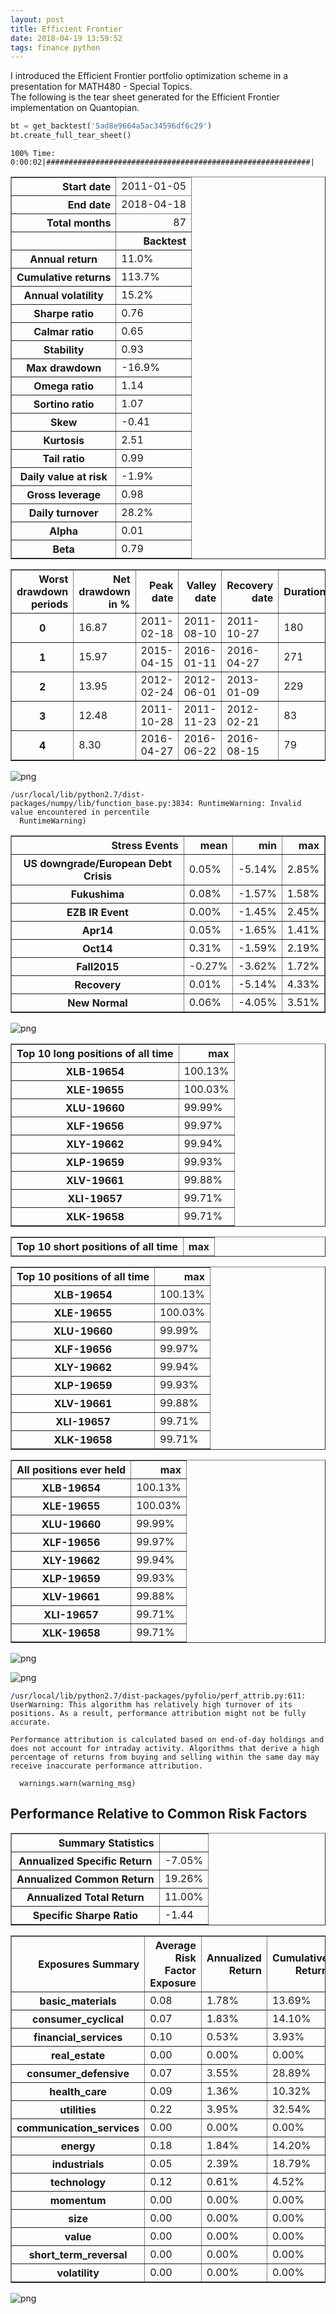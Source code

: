 ```yaml
---
layout: post
title: Efficient Frontier
date: 2018-04-19 13:59:52
tags: finance python
---
```


I introduced the Efficient Frontier portfolio optimization scheme in a presentation for MATH480 - Special Topics. <br>
The following is the tear sheet generated for the Efficient Frontier implementation on Quantopian.

```python
bt = get_backtest('5ad8e9664a5ac34596df6c29')
bt.create_full_tear_sheet()
```

    100% Time: 0:00:02|###########################################################|



<table border="1" class="dataframe">
  <thead>
    <tr style="text-align: right;"><th>Start date</th><td colspan=2>2011-01-05</td></tr>
    <tr style="text-align: right;"><th>End date</th><td colspan=2>2018-04-18</td></tr>
    <tr style="text-align: right;"><th>Total months</th><td colspan=2>87</td></tr>
    <tr style="text-align: right;">
      <th></th>
      <th>Backtest</th>
    </tr>
  </thead>
  <tbody>
    <tr>
      <th>Annual return</th>
      <td>11.0%</td>
    </tr>
    <tr>
      <th>Cumulative returns</th>
      <td>113.7%</td>
    </tr>
    <tr>
      <th>Annual volatility</th>
      <td>15.2%</td>
    </tr>
    <tr>
      <th>Sharpe ratio</th>
      <td>0.76</td>
    </tr>
    <tr>
      <th>Calmar ratio</th>
      <td>0.65</td>
    </tr>
    <tr>
      <th>Stability</th>
      <td>0.93</td>
    </tr>
    <tr>
      <th>Max drawdown</th>
      <td>-16.9%</td>
    </tr>
    <tr>
      <th>Omega ratio</th>
      <td>1.14</td>
    </tr>
    <tr>
      <th>Sortino ratio</th>
      <td>1.07</td>
    </tr>
    <tr>
      <th>Skew</th>
      <td>-0.41</td>
    </tr>
    <tr>
      <th>Kurtosis</th>
      <td>2.51</td>
    </tr>
    <tr>
      <th>Tail ratio</th>
      <td>0.99</td>
    </tr>
    <tr>
      <th>Daily value at risk</th>
      <td>-1.9%</td>
    </tr>
    <tr>
      <th>Gross leverage</th>
      <td>0.98</td>
    </tr>
    <tr>
      <th>Daily turnover</th>
      <td>28.2%</td>
    </tr>
    <tr>
      <th>Alpha</th>
      <td>0.01</td>
    </tr>
    <tr>
      <th>Beta</th>
      <td>0.79</td>
    </tr>
  </tbody>
</table>



<table border="1" class="dataframe">
  <thead>
    <tr style="text-align: right;">
      <th>Worst drawdown periods</th>
      <th>Net drawdown in %</th>
      <th>Peak date</th>
      <th>Valley date</th>
      <th>Recovery date</th>
      <th>Duration</th>
    </tr>
  </thead>
  <tbody>
    <tr>
      <th>0</th>
      <td>16.87</td>
      <td>2011-02-18</td>
      <td>2011-08-10</td>
      <td>2011-10-27</td>
      <td>180</td>
    </tr>
    <tr>
      <th>1</th>
      <td>15.97</td>
      <td>2015-04-15</td>
      <td>2016-01-11</td>
      <td>2016-04-27</td>
      <td>271</td>
    </tr>
    <tr>
      <th>2</th>
      <td>13.95</td>
      <td>2012-02-24</td>
      <td>2012-06-01</td>
      <td>2013-01-09</td>
      <td>229</td>
    </tr>
    <tr>
      <th>3</th>
      <td>12.48</td>
      <td>2011-10-28</td>
      <td>2011-11-23</td>
      <td>2012-02-21</td>
      <td>83</td>
    </tr>
    <tr>
      <th>4</th>
      <td>8.30</td>
      <td>2016-04-27</td>
      <td>2016-06-22</td>
      <td>2016-08-15</td>
      <td>79</td>
    </tr>
  </tbody>
</table>



![png](/assets/img/output_1_3.png)


    /usr/local/lib/python2.7/dist-packages/numpy/lib/function_base.py:3834: RuntimeWarning: Invalid value encountered in percentile
      RuntimeWarning)



<table border="1" class="dataframe">
  <thead>
    <tr style="text-align: right;">
      <th>Stress Events</th>
      <th>mean</th>
      <th>min</th>
      <th>max</th>
    </tr>
  </thead>
  <tbody>
    <tr>
      <th>US downgrade/European Debt Crisis</th>
      <td>0.05%</td>
      <td>-5.14%</td>
      <td>2.85%</td>
    </tr>
    <tr>
      <th>Fukushima</th>
      <td>0.08%</td>
      <td>-1.57%</td>
      <td>1.58%</td>
    </tr>
    <tr>
      <th>EZB IR Event</th>
      <td>0.00%</td>
      <td>-1.45%</td>
      <td>2.45%</td>
    </tr>
    <tr>
      <th>Apr14</th>
      <td>0.05%</td>
      <td>-1.65%</td>
      <td>1.41%</td>
    </tr>
    <tr>
      <th>Oct14</th>
      <td>0.31%</td>
      <td>-1.59%</td>
      <td>2.19%</td>
    </tr>
    <tr>
      <th>Fall2015</th>
      <td>-0.27%</td>
      <td>-3.62%</td>
      <td>1.72%</td>
    </tr>
    <tr>
      <th>Recovery</th>
      <td>0.01%</td>
      <td>-5.14%</td>
      <td>4.33%</td>
    </tr>
    <tr>
      <th>New Normal</th>
      <td>0.06%</td>
      <td>-4.05%</td>
      <td>3.51%</td>
    </tr>
  </tbody>
</table>



![png](/assets/img/output_1_6.png)



<table border="1" class="dataframe">
  <thead>
    <tr style="text-align: right;">
      <th>Top 10 long positions of all time</th>
      <th>max</th>
    </tr>
  </thead>
  <tbody>
    <tr>
      <th>XLB-19654</th>
      <td>100.13%</td>
    </tr>
    <tr>
      <th>XLE-19655</th>
      <td>100.03%</td>
    </tr>
    <tr>
      <th>XLU-19660</th>
      <td>99.99%</td>
    </tr>
    <tr>
      <th>XLF-19656</th>
      <td>99.97%</td>
    </tr>
    <tr>
      <th>XLY-19662</th>
      <td>99.94%</td>
    </tr>
    <tr>
      <th>XLP-19659</th>
      <td>99.93%</td>
    </tr>
    <tr>
      <th>XLV-19661</th>
      <td>99.88%</td>
    </tr>
    <tr>
      <th>XLI-19657</th>
      <td>99.71%</td>
    </tr>
    <tr>
      <th>XLK-19658</th>
      <td>99.71%</td>
    </tr>
  </tbody>
</table>



<table border="1" class="dataframe">
  <thead>
    <tr style="text-align: right;">
      <th>Top 10 short positions of all time</th>
      <th>max</th>
    </tr>
  </thead>
  <tbody>
  </tbody>
</table>



<table border="1" class="dataframe">
  <thead>
    <tr style="text-align: right;">
      <th>Top 10 positions of all time</th>
      <th>max</th>
    </tr>
  </thead>
  <tbody>
    <tr>
      <th>XLB-19654</th>
      <td>100.13%</td>
    </tr>
    <tr>
      <th>XLE-19655</th>
      <td>100.03%</td>
    </tr>
    <tr>
      <th>XLU-19660</th>
      <td>99.99%</td>
    </tr>
    <tr>
      <th>XLF-19656</th>
      <td>99.97%</td>
    </tr>
    <tr>
      <th>XLY-19662</th>
      <td>99.94%</td>
    </tr>
    <tr>
      <th>XLP-19659</th>
      <td>99.93%</td>
    </tr>
    <tr>
      <th>XLV-19661</th>
      <td>99.88%</td>
    </tr>
    <tr>
      <th>XLI-19657</th>
      <td>99.71%</td>
    </tr>
    <tr>
      <th>XLK-19658</th>
      <td>99.71%</td>
    </tr>
  </tbody>
</table>



<table border="1" class="dataframe">
  <thead>
    <tr style="text-align: right;">
      <th>All positions ever held</th>
      <th>max</th>
    </tr>
  </thead>
  <tbody>
    <tr>
      <th>XLB-19654</th>
      <td>100.13%</td>
    </tr>
    <tr>
      <th>XLE-19655</th>
      <td>100.03%</td>
    </tr>
    <tr>
      <th>XLU-19660</th>
      <td>99.99%</td>
    </tr>
    <tr>
      <th>XLF-19656</th>
      <td>99.97%</td>
    </tr>
    <tr>
      <th>XLY-19662</th>
      <td>99.94%</td>
    </tr>
    <tr>
      <th>XLP-19659</th>
      <td>99.93%</td>
    </tr>
    <tr>
      <th>XLV-19661</th>
      <td>99.88%</td>
    </tr>
    <tr>
      <th>XLI-19657</th>
      <td>99.71%</td>
    </tr>
    <tr>
      <th>XLK-19658</th>
      <td>99.71%</td>
    </tr>
  </tbody>
</table>



![png](/assets/img/output_1_11.png)



![png](/assets/img/output_1_12.png)


    /usr/local/lib/python2.7/dist-packages/pyfolio/perf_attrib.py:611: UserWarning: This algorithm has relatively high turnover of its positions. As a result, performance attribution might not be fully accurate.
    
    Performance attribution is calculated based on end-of-day holdings and does not account for intraday activity. Algorithms that derive a high percentage of returns from buying and selling within the same day may receive inaccurate performance attribution.
    
      warnings.warn(warning_msg)



## Performance Relative to Common Risk Factors



<table border="1" class="dataframe">
  <thead>
    <tr style="text-align: right;">
      <th>Summary Statistics</th>
      <th></th>
    </tr>
  </thead>
  <tbody>
    <tr>
      <th>Annualized Specific Return</th>
      <td>-7.05%</td>
    </tr>
    <tr>
      <th>Annualized Common Return</th>
      <td>19.26%</td>
    </tr>
    <tr>
      <th>Annualized Total Return</th>
      <td>11.00%</td>
    </tr>
    <tr>
      <th>Specific Sharpe Ratio</th>
      <td>-1.44</td>
    </tr>
  </tbody>
</table>



<table border="1" class="dataframe">
  <thead>
    <tr style="text-align: right;">
      <th>Exposures Summary</th>
      <th>Average Risk Factor Exposure</th>
      <th>Annualized Return</th>
      <th>Cumulative Return</th>
    </tr>
  </thead>
  <tbody>
    <tr>
      <th>basic_materials</th>
      <td>0.08</td>
      <td>1.78%</td>
      <td>13.69%</td>
    </tr>
    <tr>
      <th>consumer_cyclical</th>
      <td>0.07</td>
      <td>1.83%</td>
      <td>14.10%</td>
    </tr>
    <tr>
      <th>financial_services</th>
      <td>0.10</td>
      <td>0.53%</td>
      <td>3.93%</td>
    </tr>
    <tr>
      <th>real_estate</th>
      <td>0.00</td>
      <td>0.00%</td>
      <td>0.00%</td>
    </tr>
    <tr>
      <th>consumer_defensive</th>
      <td>0.07</td>
      <td>3.55%</td>
      <td>28.89%</td>
    </tr>
    <tr>
      <th>health_care</th>
      <td>0.09</td>
      <td>1.36%</td>
      <td>10.32%</td>
    </tr>
    <tr>
      <th>utilities</th>
      <td>0.22</td>
      <td>3.95%</td>
      <td>32.54%</td>
    </tr>
    <tr>
      <th>communication_services</th>
      <td>0.00</td>
      <td>0.00%</td>
      <td>0.00%</td>
    </tr>
    <tr>
      <th>energy</th>
      <td>0.18</td>
      <td>1.84%</td>
      <td>14.20%</td>
    </tr>
    <tr>
      <th>industrials</th>
      <td>0.05</td>
      <td>2.39%</td>
      <td>18.79%</td>
    </tr>
    <tr>
      <th>technology</th>
      <td>0.12</td>
      <td>0.61%</td>
      <td>4.52%</td>
    </tr>
    <tr>
      <th>momentum</th>
      <td>0.00</td>
      <td>0.00%</td>
      <td>0.00%</td>
    </tr>
    <tr>
      <th>size</th>
      <td>0.00</td>
      <td>0.00%</td>
      <td>0.00%</td>
    </tr>
    <tr>
      <th>value</th>
      <td>0.00</td>
      <td>0.00%</td>
      <td>0.00%</td>
    </tr>
    <tr>
      <th>short_term_reversal</th>
      <td>0.00</td>
      <td>0.00%</td>
      <td>0.00%</td>
    </tr>
    <tr>
      <th>volatility</th>
      <td>0.00</td>
      <td>0.00%</td>
      <td>0.00%</td>
    </tr>
  </tbody>
</table>



![png](/assets/img/output_1_17.png)


